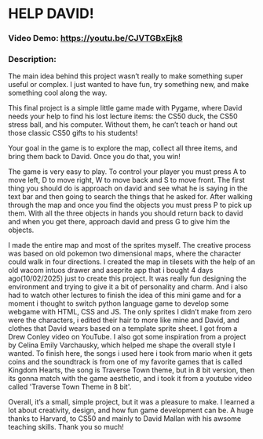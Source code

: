 # HELP DAVID!
### Video Demo:  <https://youtu.be/CJVTGBxEjk8>
### Description:
The main idea behind this project wasn’t really to make something super useful or complex. I just wanted to have fun, try something new, and make something cool along the way.

This final project is a simple little game made with Pygame, where David needs your help to find his lost lecture items: the CS50 duck, the CS50 stress ball, and his computer. Without them, he can’t teach or hand out those classic CS50 gifts to his students!

Your goal in the game is to explore the map, collect all three items, and bring them back to David. Once you do that, you win!

The game is very easy to play. To control your player you must press A to move left, D to move right, W to move back and S to move front. The first thing you should do is approach on david and see what he is saying in the text bar and then going to search the things that he asked for. After walking through the map and once you find the objects you must press P to pick up them. With all the three objects in hands you should return back to david and when you get there, approach david and press G to give him the objects.

I made the entire map and most of the sprites myself. The creative process was based on old pokemon two dimensional maps, where the character could walk in four directions. I created the map in tilesets with the help of an old wacom intuos drawer and aseprite app that i bought 4 days ago(10/02/2025) just to create this project. It was really fun designing the environment and trying to give it a bit of personality and charm. And i also had to watch other lectures to finish the idea of this mini game and for a moment i thought to switch python language game to develop some webgame with HTML, CSS and JS. The only sprites I didn’t make from zero were the characters, i edited their hair to more like mine and David, and clothes that David wears based on a template sprite sheet. I got from a Drew Conley video on YouTube. I also got some inspiration from a project by Celina Emily Varchausky, which helped me shape the overall style I wanted. To finish here, the songs i used here i took from mario when it gets coins and the soundtrack is from one of my favorite games that is called Kingdom Hearts, the song is Traverse Town theme, but in 8 bit version, then its gonna match with the game aesthetic, and i took it from a youtube video called 'Traverse Town Theme in 8 bit'.

Overall, it’s a small, simple project, but it was a pleasure to make. I learned a lot about creativity, design, and how fun game development can be. A huge thanks to Harvard, to CS50 and mainly to David Mallan with his awsome teaching skills. Thank you so much!
